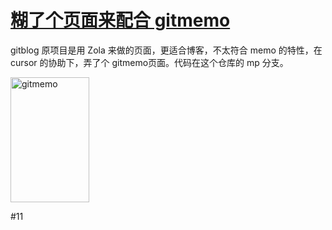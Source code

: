 # [糊了个页面来配合 gitmemo](https://github.com/VandeeFeng/gitmemo/issues/14)

gitblog 原项目是用  Zola 来做的页面，更适合博客，不太符合 memo 的特性，在 cursor 的协助下，弄了个 gitmemo页面。代码在这个仓库的 mp 分支。

<img width="50%" height="200" alt="gitmemo" src="https://github.com/user-attachments/assets/637aace6-066c-4807-a50e-473fd105d868">

#11 